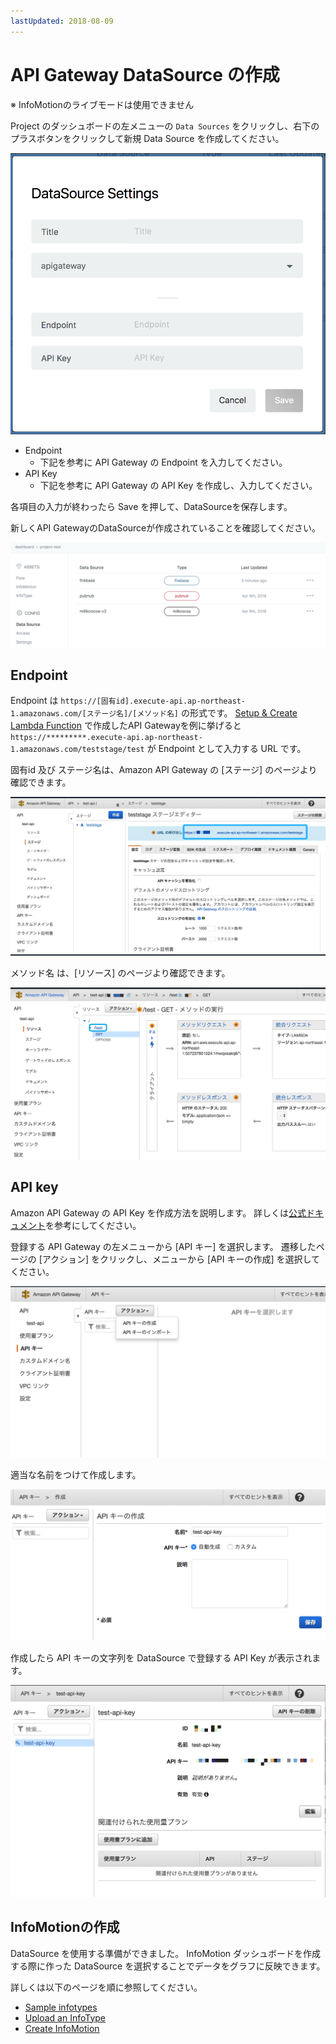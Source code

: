 ```yaml
---
lastUpdated: 2018-08-09
---
```


# API Gateway DataSource の作成

※ InfoMotionのライブモードは使用できません

Project のダッシュボードの左メニューの `Data Sources` をクリックし、右下のプラスボタンをクリックして新規 Data Source を作成してください。

![CreateDataSource-createModal](./../../../../img/InfoMotion/DataSource/APIGateway/CreateDataSource-createModal.png)


* Endpoint
	* 下記を参考に API Gateway の Endpoint を入力してください。
* API Key
	* 下記を参考に API Gateway の API Key を作成し、入力してください。

各項目の入力が終わったら Save を押して、DataSourceを保存します。

新しくAPI GatewayのDataSourceが作成されていることを確認してください。

![CreateDataSource-addNewOne](./../../../../img/InfoMotion/DataSource/APIGateway/CreateDataSource-addNewOne.png)

## Endpoint

Endpoint は `https://[固有id].execute-api.ap-northeast-1.amazonaws.com/[ステージ名]/[メソッド名]` の形式です。
[Setup & Create Lambda Function](./CreateLambdaFunction.md) で作成したAPI Gatewayを例に挙げると`https://*********.execute-api.ap-northeast-1.amazonaws.com/teststage/test`  が Endpoint として入力する URL です。


固有id 及び ステージ名は、Amazon API Gateway の [ステージ] のページより確認できます。

![CreateDataSource-endpoint-ja](./../../../../img/InfoMotion/DataSource/APIGateway/CreateDataSource-endpoint-ja.png)

メソッド名 は、[リソース] のページより確認できます。

![CreateDataSource-endpointMethod-ja](./../../../../img/InfoMotion/DataSource/APIGateway/CreateDataSource-endpointMethod-ja.png)



## API key

Amazon API Gateway の API Key を作成方法を説明します。
詳しくは[公式ドキュメント](https://aws.amazon.com/jp/documentation/apigateway/?icmpid=docs_menu)を参考にしてください。

登録する API Gateway の左メニューから [API キー] を選択します。
遷移したページの [アクション] をクリックし、メニューから [API キーの作成] を選択してください。

![CreateDataSource-createAPI-ja](./../../../../img/InfoMotion/DataSource/APIGateway/CreateDataSource-createAPIKey-ja.png)

適当な名前をつけて作成します。

![CreateDataSource-nameAPIKey-ja](./../../../../img/InfoMotion/DataSource/APIGateway/CreateDataSource-nameAPIKey-ja.png)

作成したら API キーの文字列を DataSource で登録する API Key が表示されます。

![CreateDataSource-confirmAPIKey-ja](./../../../../img/InfoMotion/DataSource/APIGateway/CreateDataSource-confirmAPIKey-ja.png)



## InfoMotionの作成

DataSource を使用する準備ができました。
InfoMotion ダッシュボードを作成する際に作った DataSource を選択することでデータをグラフに反映できます。

詳しくは以下のページを順に参照してください。

* [Sample infotypes](./../../SampleInfoTypes.md)
* [Upload an InfoType](./../../UploadInfoType.md)
* [Create InfoMotion](./../../CreateInfoMotion.md)